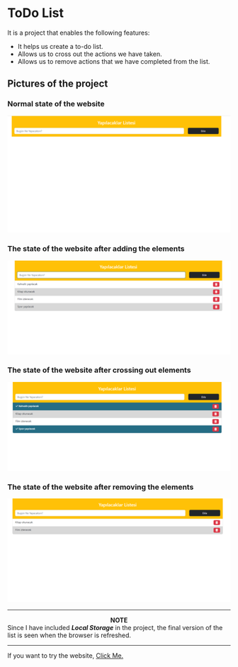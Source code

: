 # ToDo List
It is a project that enables the following features:
- It helps us create a to-do list.
- Allows us to cross out the actions we have taken.
- Allows us to remove actions that we have completed from the list.


## Pictures of the project

### Normal state of the website 
![defaultPic](./readme_images/default.png)

### The state of the website after adding the elements
![addPic](./readme_images/to_add.png)

### The state of the website after crossing out elements
![drawPic](./readme_images/to_draw.png)

### The state of the website after removing the elements
![removePic](./readme_images/to_remove.png)

---------------------

 **<div align="center"> NOTE </div>**
Since I have included ***Local Storage*** in the project, the final version of the list is seen when the browser is refreshed.

--------------------

If you want to try the website, [Click Me.](https://to-do-list-ten-red.vercel.app/)
